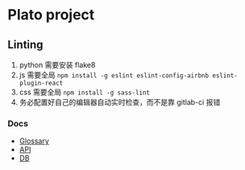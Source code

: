 # Plato project

## Linting
1. python 需要安装 flake8
2. js 需要全局 `npm install -g eslint eslint-config-airbnb eslint-plugin-react`
3. css 需要全局 `npm install -g sass-lint`
4. 务必配置好自己的编辑器自动实时检查，而不是靠 gitlab-ci 报错

### Docs
  - [Glossary](docs/glossary.md)
  - [API](docs/api.md)
  - [DB](docs/db.md)
